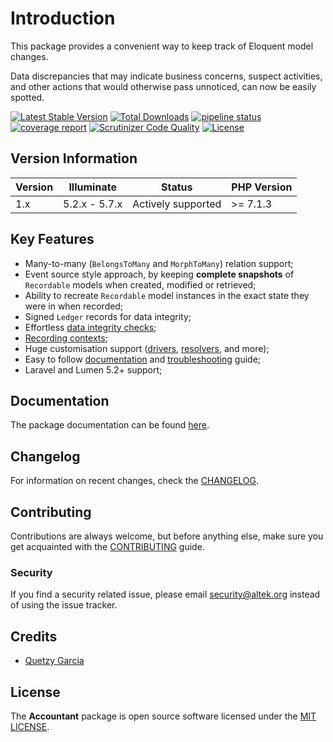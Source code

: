# Introduction
This package provides a convenient way to keep track of Eloquent model changes.

Data discrepancies that may indicate business concerns, suspect activities, and other actions that would otherwise pass unnoticed, can now be easily spotted.

[![Latest Stable Version](https://poser.pugx.org/altek/accountant/v/stable)](https://packagist.org/packages/altek/accountant) [![Total Downloads](https://poser.pugx.org/altek/accountant/downloads)](https://packagist.org/packages/altek/accountant) [![pipeline status](https://gitlab.com/altek/accountant/badges/master/pipeline.svg)](https://gitlab.com/altek/accountant/commits/master) [![coverage report](https://gitlab.com/altek/accountant/badges/master/coverage.svg)](https://gitlab.com/altek/accountant/commits/master) [![Scrutinizer Code Quality](https://scrutinizer-ci.com/gl/altek/altek/accountant/badges/quality-score.png?b=master&s=b863b32db2dc1674d15d7c9396db46a4139db09e)](https://scrutinizer-ci.com/gl/altek/altek/accountant/?branch=master) [![License](https://poser.pugx.org/altek/accountant/license)](https://packagist.org/packages/altek/accountant)

## Version Information
 Version   | Illuminate    | Status             | PHP Version
-----------|---------------|--------------------|-------------
 1.x       | 5.2.x - 5.7.x | Actively supported | >= 7.1.3

## Key Features
- Many-to-many (`BelongsToMany` and `MorphToMany`) relation support;
- Event source style approach, by keeping **complete snapshots** of `Recordable` models when created, modified or retrieved;
- Ability to recreate `Recordable` model instances in the exact state they were in when recorded;
- Signed `Ledger` records for data integrity;
- Effortless [data integrity checks](docs/data-integrity-check.md);
- [Recording contexts](docs/configuration.md#recording-contexts);
- Huge customisation support ([drivers](docs/ledger-drivers.md), [resolvers](docs/resolvers.md), and more);
- Easy to follow [documentation](docs/index.md) and [troubleshooting](docs/troubleshooting.md) guide;
- Laravel and Lumen 5.2+ support;

## Documentation
The package documentation can be found [here](https://altek.gitlab.io/accountant/).

## Changelog
For information on recent changes, check the [CHANGELOG](CHANGELOG.md).

## Contributing
Contributions are always welcome, but before anything else, make sure you get acquainted with the [CONTRIBUTING](CONTRIBUTING.md) guide.

### Security
If you find a security related issue, please email security@altek.org instead of using the issue tracker.

## Credits
- [Quetzy Garcia](https://gitlab.com/quetzyg)

## License
The **Accountant** package is open source software licensed under the [MIT LICENSE](LICENSE.md).
